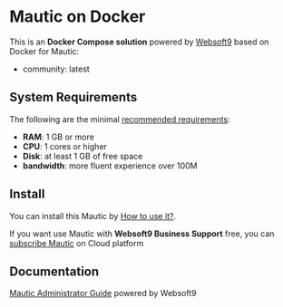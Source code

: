 # Mautic on Docker  

This is an **Docker Compose solution** powered by [Websoft9](https://www.websoft9.com) based on Docker for Mautic:


 - community:  latest


## System Requirements

The following are the minimal [recommended requirements](https://www.mautic.org/docs/user_guide/en/install-requirements.html):

* **RAM**: 1 GB or more
* **CPU**: 1 cores or higher
* **Disk**: at least 1 GB of free space
* **bandwidth**: more fluent experience over 100M  

## Install

You can install this Mautic by [How to use it?](https://github.com/Websoft9/docker-library#how-to-use-it).   

If you want use Mautic with **Websoft9 Business Support** free, you can [subscribe Mautic](https://www.websoft9.com/apps) on Cloud platform

## Documentation

[Mautic Administrator Guide](https://support.websoft9.com/docs/mautic) powered by Websoft9